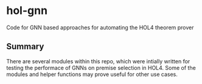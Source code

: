 # hol-gnn
Code for GNN based approaches for automating the HOL4 theorem prover


## Summary

There are several modules within this repo, which were intially written for testing the performace of GNNs on premise selection in HOL4. Some of the modules and helper functions may prove useful for other use cases. 
